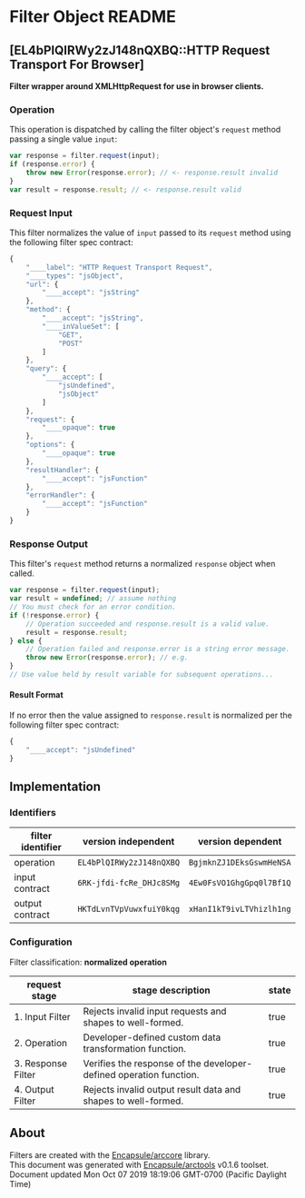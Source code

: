 # Filter Object README

## [EL4bPlQIRWy2zJ148nQXBQ::HTTP Request Transport For Browser]

**Filter wrapper around XMLHttpRequest for use in browser clients.**

### Operation

This operation is dispatched by calling the filter object's `request` method passing a single value `input`:

```JavaScript
var response = filter.request(input);
if (response.error) {
    throw new Error(response.error); // <- response.result invalid
}
var result = response.result; // <- response.result valid
```

### Request Input

This filter normalizes the value of `input` passed to its `request` method using the following filter spec contract:

```JavaScript
{
    "____label": "HTTP Request Transport Request",
    "____types": "jsObject",
    "url": {
        "____accept": "jsString"
    },
    "method": {
        "____accept": "jsString",
        "____inValueSet": [
            "GET",
            "POST"
        ]
    },
    "query": {
        "____accept": [
            "jsUndefined",
            "jsObject"
        ]
    },
    "request": {
        "____opaque": true
    },
    "options": {
        "____opaque": true
    },
    "resultHandler": {
        "____accept": "jsFunction"
    },
    "errorHandler": {
        "____accept": "jsFunction"
    }
}
```


### Response Output

This filter's `request` method returns a normalized `response` object when called.

```JavaScript
var response = filter.request(input);
var result = undefined; // assume nothing
// You must check for an error condition.
if (!response.error) {
    // Operation succeeded and response.result is a valid value.
    result = response.result;
} else {
    // Operation failed and response.error is a string error message.
    throw new Error(response.error); // e.g.
}
// Use value held by result variable for subsequent operations...
```
#### Result Format


If no error then the value assigned to `response.result` is normalized per the following filter spec contract:

```JavaScript
{
    "____accept": "jsUndefined"
}
```


## Implementation

### Identifiers

| filter identifier | version independent | version dependent |
|--------|---------------------|-------------------|
| operation | `EL4bPlQIRWy2zJ148nQXBQ` | `BgjmknZJ1DEksGswmHeNSA` |
| input contract | `6RK-jfdi-fcRe_DHJc8SMg` | `4Ew0FsVO1GhgGpq0l7Bf1Q` |
| output contract | `HKTdLvnTVpVuwxfuiY0kqg` | `xHanI1kT9ivLTVhizlh1ng` |

### Configuration
Filter classification:  **normalized operation**

| request stage | stage description | state |
|-------|---------|---------------|
| 1. Input Filter | Rejects invalid input requests and shapes to well-formed. | true |
| 2. Operation | Developer-defined custom data transformation function. | true |
| 3. Response Filter | Verifies the response of the developer-defined operation function. | true |
| 4. Output Filter | Rejects invalid output result data and shapes to well-formed. | true |

## About
Filters are created with the [Encapsule/arccore](https://github.com/Encapsule/arccore/) library.<br>
This document was generated with [Encapsule/arctools](https://github.com/Encapsule/arctools/) v0.1.6 toolset.<br>
Document updated Mon Oct 07 2019 18:19:06 GMT-0700 (Pacific Daylight Time)

